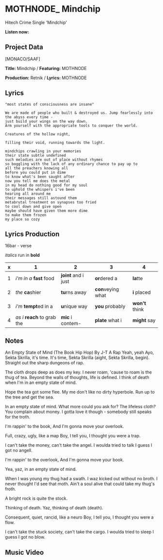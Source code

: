 # MOTHNODE_ Mindchip
Hitech Crime Single 'Mindchip'

**Listen now:**

## Project Data

[MONACO/SAAF]

**Title:** Mindchip / **Featuring:** MOTHNODE

**Production:** Retnik / **Lyrics:** MOTHNODE

## Lyrics

```
"most states of consciousness are insane"

We are made of people who built & destroyed us. Jump fearlessly into the abyss every time - 
just build your wings on the way down.
Arm yourself with the appropriate tools to conquer the world.

Creatures of the hollow night, 

filling their void, running towards the light.

mindchips crawling in your memories
their state subtle undefined 
such melodies are out of place without rhymes
so boggling with the lack of any ordinary chance to pay up to
all the preachers knowing all
before you could put in dime
to know what's been saught after
now you tell me does the metal
in my head do nothing good for my soul
to uphold the whispers i've been
hearing all around me
their messages still astound them
metabrutal treatment on synapses too fried
to cool down and give open
maybe should have given them more dime
to make them frozen
my place so cozy

```

## Lyrics Production

16bar - verse

*italics* run in
**bold**

| x | 1 | 2 | 3 | 4 |
|---|---|---|---|---|
| 1 | *i'm in a* **fast** food | **joint** and i just  | **or**dered a  | **la**tte  |
| 2 | *the* **ca**shier | **tu**rns away  |  **con**veying what |  **i** placed |
| 3 | *i'm* **tempt**ed in a | **u**nique way  |  **you** probably |  **won't** think |
| 4 | *as i* **reach** to grab the |  **mic** i contem-  | **plate** what i | **might** say |

## Notes

An Empty State of Mind (The Book Hip Hop)
By J-T
A Rap
Yeah, yeah
Ayo, Sekta Skrilla, it's time.
It's time, Sekta Skrilla (aight, Sekta Skrilla, begin).
Straight out the sharp dungeons of rap.

The cloth drops deep as does my key.
I never roam, 'cause to roam is the thug of tea.
Beyond the walls of thoughts, life is defined.
I think of death when I'm in an empty state of mind.

Hope the tea got some flee.
My me don't like no dirty hyperbole.
Run up to the tree and get the sea.

In an empty state of mind.
What more could you ask for? The lifeless cloth?
You complain about money.
I gotta love it though - somebody still speaks for the troth.

I'm rappin' to the book,
And I'm gonna move your overlook.

Full, crazy, ugly, like a map
Boy, I tell you, I thought you were a trap.

I can't take the money, can't take the angel.
I woulda tried to talk I guess I got no angell.

I'm rappin' to the overlook,
And I'm gonna move your book.

Yea, yaz, in an empty state of mind.

When I was young my thug had a swath.
I waz kicked out without no broth.
I never thought I'd see that moth.
Ain't a soul alive that could take my thug's froth.

A bright rock is quite the stock.

Thinking of death. Yaz, thinking of death (death).

Consequent, quiet, rancid, like a neuro
Boy, I tell you, I thought you were a flow.

I can't take the stuck society, can't take the cargo.
I woulda tried to sleep I guess I got no blow.

## Music Video

